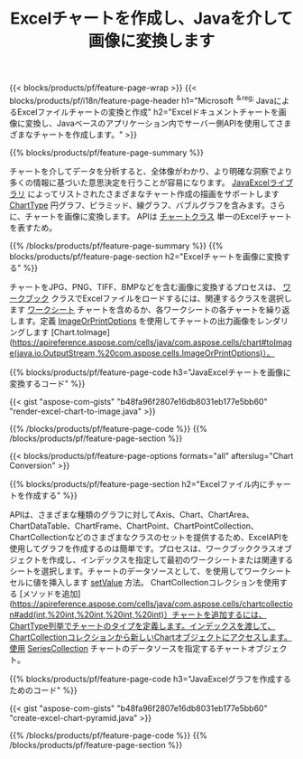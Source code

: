 ﻿---
title: Excelチャートを作成し、Javaを介して画像に変換します
url: /ja/java/chart/
description: Javaライブラリを使用してMicrosoftExcelでチャートまたは図を描画および変換するためのJavaソースコード。 
---
{{< blocks/products/pf/feature-page-wrap >}}
{{< blocks/products/pf/i18n/feature-page-header h1="Microsoft <sup>＆reg; </sup>JavaによるExcelファイルチャートの変換と作成" h2="Excelドキュメントチャートを画像に変換し、Javaベースのアプリケーション内でサーバー側APIを使用してさまざまなチャートを作成します。" >}}


{{% blocks/products/pf/feature-page-summary %}}

チャートを介してデータを分析すると、全体像がわかり、より明確な洞察でより多くの情報に基づいた意思決定を行うことが容易になります。 [JavaExcelライブラリ](/cells/java/) によってリストされたさまざまなチャート作成の描画をサポートします [ChartType](https://apireference.aspose.com/cells/java/com.aspose.cells/ChartType) 円グラフ、ピラミッド、線グラフ、バブルグラフを含みます。さらに、チャートを画像に変換します。 APIは [チャートクラス](https://apireference.aspose.com/cells/java/com.aspose.cells/Chart) 単一のExcelチャートを表すため。

{{% /blocks/products/pf/feature-page-summary %}}
{{% blocks/products/pf/feature-page-section h2="Excelチャートを画像に変換する" %}}

チャートをJPG、PNG、TIFF、BMPなどを含む画像に変換するプロセスは、 [ワークブック](https://apireference.aspose.com/java/cells/com.aspose.cells/workbook) クラスでExcelファイルをロードするには、関連するクラスを選択します [ワークシート](https://apireference.aspose.com/cells/java/com.aspose.cells/worksheet) チャートを含めるか、各ワークシートの各チャートを繰り返します。定義 [ImageOrPrintOptions](https://apireference.aspose.com/cells/java/com.aspose.cells/ImageOrPrintOptions) を使用してチャートの出力画像をレンダリングします [Chart.toImage](https://apireference.aspose.com/cells/java/com.aspose.cells/chart#toImage(java.io.OutputStream,%20com.aspose.cells.ImageOrPrintOptions)）。


{{% blocks/products/pf/feature-page-code h3="JavaExcelチャートを画像に変換するコード" %}}

{{< gist "aspose-com-gists" "b48fa96f2807e16db8031eb177e5bb60" "render-excel-chart-to-image.java" >}}

{{% /blocks/products/pf/feature-page-code %}}
{{% /blocks/products/pf/feature-page-section %}}

{{< blocks/products/pf/feature-page-options formats="all" afterslug="Chart Conversion" >}}


{{% blocks/products/pf/feature-page-section h2="Excelファイル内にチャートを作成する" %}}

APIは、さまざまな種類のグラフに対してAxis、Chart、ChartArea、ChartDataTable、ChartFrame、ChartPoint、ChartPointCollection、ChartCollectionなどのさまざまなクラスのセットを提供するため、ExcelAPIを使用してグラフを作成するのは簡単です。プロセスは、ワークブッククラスオブジェクトを作成し、インデックスを指定して最初のワークシートまたは関連するシートを選択します。チャートのデータソースとして、を使用してワークシートセルに値を挿入します [setValue](https://apireference.aspose.com/cells/java/com.aspose.cells/cell#Value) 方法。 ChartCollectionコレクションを使用する [メソッドを追加](https://apireference.aspose.com/cells/java/com.aspose.cells/chartcollection#add(int,%20int,%20int,%20int,%20int)）チャートを追加するには、ChartType列挙でチャートのタイプを定義します。インデックスを渡して、ChartCollectionコレクションから新しいChartオブジェクトにアクセスします。使用 [SeriesCollection](https://apireference.aspose.com/cells/java/com.aspose.cells/SeriesCollection) チャートのデータソースを指定するチャートオブジェクト。

{{% blocks/products/pf/feature-page-code h3="JavaExcelグラフを作成するためのコード" %}}

{{< gist "aspose-com-gists" "b48fa96f2807e16db8031eb177e5bb60" "create-excel-chart-pyramid.java" >}}

{{% /blocks/products/pf/feature-page-code %}}
{{% /blocks/products/pf/feature-page-section %}}
